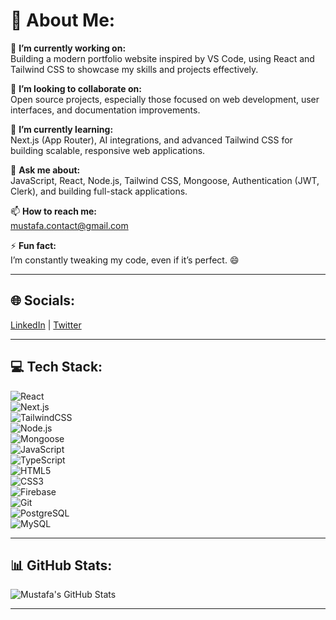 # 💫 About Me:  

🔭 **I’m currently working on:**  
Building a modern portfolio website inspired by VS Code, using React and Tailwind CSS to showcase my skills and projects effectively.  

👯 **I’m looking to collaborate on:**  
Open source projects, especially those focused on web development, user interfaces, and documentation improvements.  

🌱 **I’m currently learning:**  
Next.js (App Router), AI integrations, and advanced Tailwind CSS for building scalable, responsive web applications.  

💬 **Ask me about:**  
JavaScript, React, Node.js, Tailwind CSS, Mongoose, Authentication (JWT, Clerk), and building full-stack applications.  

📫 **How to reach me:**  
mustafa.contact@gmail.com  

⚡ **Fun fact:**  
I’m constantly tweaking my code, even if it’s perfect. 😄  

---

## 🌐 Socials:  
[LinkedIn]([(https://www.linkedin.com/in/mustafa-hussaini-b39a141a7/)]) | [Twitter]([(https://x.com/Mustafa40204509)])  

---

## 💻 Tech Stack:  
![React](https://img.shields.io/badge/React-%2320232a.svg?style=for-the-badge&logo=react&logoColor=%2361DAFB)  
![Next.js](https://img.shields.io/badge/Next.js-black?style=for-the-badge&logo=next.js&logoColor=white)  
![TailwindCSS](https://img.shields.io/badge/TailwindCSS-%2338B2AC.svg?style=for-the-badge&logo=tailwind-css&logoColor=white)  
![Node.js](https://img.shields.io/badge/Node.js-%2343853D.svg?style=for-the-badge&logo=node.js&logoColor=white)  
![Mongoose](https://img.shields.io/badge/Mongoose-%2363D297.svg?style=for-the-badge&logo=mongodb&logoColor=white)  
![JavaScript](https://img.shields.io/badge/JavaScript-%23F7DF1E.svg?style=for-the-badge&logo=javascript&logoColor=black)  
![TypeScript](https://img.shields.io/badge/TypeScript-%23007ACC.svg?style=for-the-badge&logo=typescript&logoColor=white)  
![HTML5](https://img.shields.io/badge/HTML5-%23E34F26.svg?style=for-the-badge&logo=html5&logoColor=white)  
![CSS3](https://img.shields.io/badge/CSS3-%231572B6.svg?style=for-the-badge&logo=css3&logoColor=white)  
![Firebase](https://img.shields.io/badge/Firebase-%23FFCA28.svg?style=for-the-badge&logo=firebase&logoColor=white)  
![Git](https://img.shields.io/badge/Git-%23F05033.svg?style=for-the-badge&logo=git&logoColor=white)  
![PostgreSQL](https://img.shields.io/badge/PostgreSQL-%23316192.svg?style=for-the-badge&logo=postgresql&logoColor=white)  
![MySQL](https://img.shields.io/badge/MySQL-%2300f.svg?style=for-the-badge&logo=mysql&logoColor=white)  

---

## 📊 GitHub Stats:  
![Mustafa's GitHub Stats]([(https://github-readme-stats.vercel.app/api?mustafa-munib/mustafa-munib)])  

---



